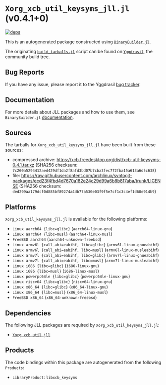 # `Xorg_xcb_util_keysyms_jll.jl` (v0.4.1+0)

[![deps](https://juliahub.com/docs/Xorg_xcb_util_keysyms_jll/deps.svg)](https://juliahub.com/ui/Packages/General/Xorg_xcb_util_keysyms_jll/)

This is an autogenerated package constructed using [`BinaryBuilder.jl`](https://github.com/JuliaPackaging/BinaryBuilder.jl).

The originating [`build_tarballs.jl`](https://github.com/JuliaPackaging/Yggdrasil/blob/9e15ce57336ce00ba654a3989fb0141b4c2972da/X/Xorg_xcb_util_keysyms/build_tarballs.jl) script can be found on [`Yggdrasil`](https://github.com/JuliaPackaging/Yggdrasil/), the community build tree.

## Bug Reports

If you have any issue, please report it to the Yggdrasil [bug tracker](https://github.com/JuliaPackaging/Yggdrasil/issues).

## Documentation

For more details about JLL packages and how to use them, see `BinaryBuilder.jl` [documentation](https://docs.binarybuilder.org/stable/jll/).

## Sources

The tarballs for `Xorg_xcb_util_keysyms_jll.jl` have been built from these sources:

* compressed archive: https://xcb.freedesktop.org/dist/xcb-util-keysyms-0.4.1.tar.xz (SHA256 checksum: `7c260a5294412aed429df1da2f8afd3bd07b7cba3fec772fba15a613a6d5c638`)
* file: https://raw.githubusercontent.com/archlinux/svntogit-packages/ecd23f4fbd4d7670a182e24c29d99a6b8b817aba/trunk/LICENSE (SHA256 checksum: `ded299aa179dcf0d885bf89274a4db77a530e03f9f5e7cf1c3c4ef1d60e914b9`)

## Platforms

`Xorg_xcb_util_keysyms_jll.jl` is available for the following platforms:

* `Linux aarch64 {libc=glibc}` (`aarch64-linux-gnu`)
* `Linux aarch64 {libc=musl}` (`aarch64-linux-musl`)
* `FreeBSD aarch64` (`aarch64-unknown-freebsd`)
* `Linux armv6l {call_abi=eabihf, libc=glibc}` (`armv6l-linux-gnueabihf`)
* `Linux armv6l {call_abi=eabihf, libc=musl}` (`armv6l-linux-musleabihf`)
* `Linux armv7l {call_abi=eabihf, libc=glibc}` (`armv7l-linux-gnueabihf`)
* `Linux armv7l {call_abi=eabihf, libc=musl}` (`armv7l-linux-musleabihf`)
* `Linux i686 {libc=glibc}` (`i686-linux-gnu`)
* `Linux i686 {libc=musl}` (`i686-linux-musl`)
* `Linux powerpc64le {libc=glibc}` (`powerpc64le-linux-gnu`)
* `Linux riscv64 {libc=glibc}` (`riscv64-linux-gnu`)
* `Linux x86_64 {libc=glibc}` (`x86_64-linux-gnu`)
* `Linux x86_64 {libc=musl}` (`x86_64-linux-musl`)
* `FreeBSD x86_64` (`x86_64-unknown-freebsd`)

## Dependencies

The following JLL packages are required by `Xorg_xcb_util_keysyms_jll.jl`:

* [`Xorg_xcb_util_jll`](https://github.com/JuliaBinaryWrappers/Xorg_xcb_util_jll.jl)

## Products

The code bindings within this package are autogenerated from the following `Products`:

* `LibraryProduct`: `libxcb_keysyms`

